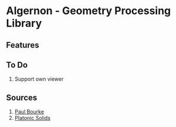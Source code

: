# Algernon - Geometry Processing Library


## Features

## To Do

1. Support own viewer

## Sources

1. [Paul Bourke](https://paulbourke.net/)
2. [Platonic Solids](https://paulbourke.net/geometry/platonic/)